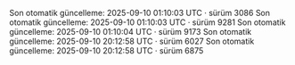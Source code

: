 <!-- AUTO-UPDATED:START -->
Son otomatik güncelleme: 2025-09-10 01:10:03 UTC · sürüm 3086
Son otomatik güncelleme: 2025-09-10 01:10:03 UTC · sürüm 9281
Son otomatik güncelleme: 2025-09-10 01:10:04 UTC · sürüm 9173
Son otomatik güncelleme: 2025-09-10 20:12:58 UTC · sürüm 6027
Son otomatik güncelleme: 2025-09-10 20:12:58 UTC · sürüm 6875
<!-- AUTO-UPDATED:END -->
